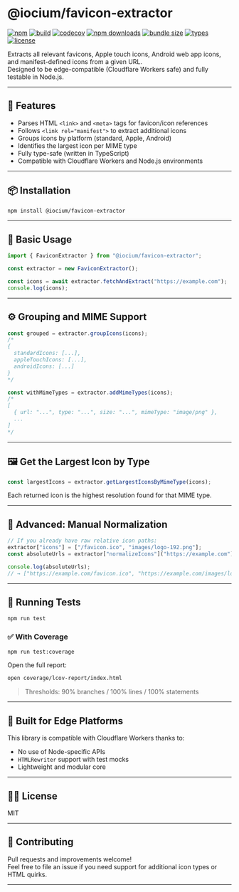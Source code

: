 # @iocium/favicon-extractor

[![npm](https://img.shields.io/npm/v/@iocium/favicon-extractor)](https://www.npmjs.com/package/@iocium/favicon-extractor)
[![build](https://github.com/iocium/favicon-extractor/actions/workflows/test.yml/badge.svg)](https://github.com/iocium/favicon-extractor/actions/workflows/test.yml)
[![codecov](https://codecov.io/gh/iocium/favicon-extractor/branch/main/graph/badge.svg)](https://codecov.io/gh/iocium/favicon-fetcher)
[![npm downloads](https://img.shields.io/npm/dm/@iocium/favicon-extractor)](https://www.npmjs.com/package/@iocium/favicon-extractor)
[![bundle size](https://img.shields.io/bundlephobia/minzip/@iocium/favicon-extractor)](https://bundlephobia.com/package/@iocium/favicon-extractor)
[![types](https://img.shields.io/npm/types/@iocium/favicon-extractor)](https://www.npmjs.com/package/@iocium/favicon-extractor)
[![license](https://img.shields.io/npm/l/@iocium/favicon-extractor)](https://github.com/iocium/favicon-extractor/blob/main/LICENSE)

Extracts all relevant favicons, Apple touch icons, Android web app icons, and manifest-defined icons from a given URL.  
Designed to be edge-compatible (Cloudflare Workers safe) and fully testable in Node.js.

---

## 🚀 Features

- Parses HTML `<link>` and `<meta>` tags for favicon/icon references
- Follows `<link rel="manifest">` to extract additional icons
- Groups icons by platform (standard, Apple, Android)
- Identifies the largest icon per MIME type
- Fully type-safe (written in TypeScript)
- Compatible with Cloudflare Workers and Node.js environments

---

## 📦 Installation

```bash
npm install @iocium/favicon-extractor
```

---

## 🧪 Basic Usage

```ts
import { FaviconExtractor } from "@iocium/favicon-extractor";

const extractor = new FaviconExtractor();

const icons = await extractor.fetchAndExtract("https://example.com");
console.log(icons);
```

---

## ⚙️ Grouping and MIME Support

```ts
const grouped = extractor.groupIcons(icons);
/*
{
  standardIcons: [...],
  appleTouchIcons: [...],
  androidIcons: [...]
}
*/

const withMimeTypes = extractor.addMimeTypes(icons);
/*
[
  { url: "...", type: "...", size: "...", mimeType: "image/png" },
  ...
]
*/
```

---

## 🖼️ Get the Largest Icon by Type

```ts
const largestIcons = extractor.getLargestIconsByMimeType(icons);
```

Each returned icon is the highest resolution found for that MIME type.

---

## 🧠 Advanced: Manual Normalization

```ts
// If you already have raw relative icon paths:
extractor["icons"] = ["/favicon.ico", "images/logo-192.png"];
const absoluteUrls = extractor["normalizeIcons"]("https://example.com");

console.log(absoluteUrls);
// → ["https://example.com/favicon.ico", "https://example.com/images/logo-192.png"]
```

---

## 🧪 Running Tests

```bash
npm run test
```

### ✅ With Coverage

```bash
npm run test:coverage
```

Open the full report:

```bash
open coverage/lcov-report/index.html
```

> Thresholds: 90% branches / 100% lines / 100% statements

---

## 👷 Built for Edge Platforms

This library is compatible with Cloudflare Workers thanks to:
- No use of Node-specific APIs
- `HTMLRewriter` support with test mocks
- Lightweight and modular core

---

## 🧑‍💻 License

MIT

---

## 🙌 Contributing

Pull requests and improvements welcome!  
Feel free to file an issue if you need support for additional icon types or HTML quirks.

---